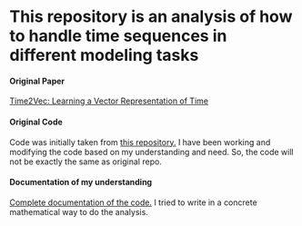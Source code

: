 # This repository is an analysis of how to handle time sequences in different modeling tasks

#### Original Paper
<a href="https://arxiv.org/abs/1907.05321">Time2Vec: Learning a Vector Representation of Time</a>

#### Original Code
Code was initially taken from <a href="https://github.com/ojus1/Time2Vec-PyTorch">this repository.</a> I have been working and modifying the code based on my understanding and need. So, the code will not be exactly the same as original repo.

#### Documentation of my understanding
<a href="https://github.com/MdArafatHKhan/Time-2-Vector-Analysis/tree/main/Documentation">Complete documentation of the code.</a> I tried to write in a concrete mathematical way to do the analysis.


